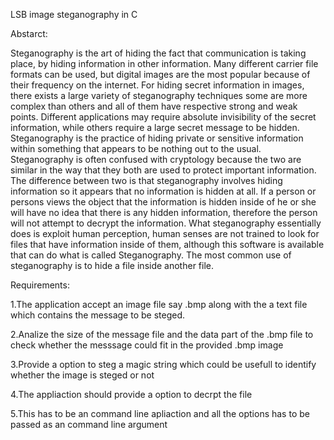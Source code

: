 LSB image steganography in C

Abstarct: 

Steganography is the art of hiding the fact that communication is taking place, by hiding information in other information. Many different carrier file formats can be used, but digital images are the most popular because of their frequency on the internet. For hiding secret information in images, there exists a large variety of steganography techniques some are more complex than others and all of them have respective strong and weak points. Different applications may require absolute invisibility of the secret information, while others require a large secret message to be hidden. Steganography is the practice of hiding private or sensitive information within something that appears to be nothing out to the usual. Steganography is often confused with cryptology because the two are similar in the way that they both are used to protect important information. The difference between two is that steganography involves hiding information so it appears that no information is hidden at all. If a person or persons views the object that the information is hidden inside of he or she will have no idea that there is any hidden information, therefore the person will not attempt to decrypt the information. What steganography essentially does is exploit human perception, human senses are not trained to look for files that have information inside of them, although this software is available that can do what is called Steganography. The most common use of steganography is to hide a file inside another file.

Requirements:

1.The application accept an image file say .bmp along with the a text file which contains the message to be steged.
  
2.Analize the size of the message file and the data part of the .bmp file to check whether the messsage could fit in the provided .bmp image

3.Provide a option to steg a magic string which could be usefull to identify whether the image is steged or not

4.The appliaction should provide a option to decrpt the file

5.This has to be an command line apliaction and all the options has to be passed as an command line argument
